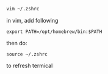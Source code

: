 
```bash
vim ~/.zshrc
```

in vim, add following 
```
export PATH=/opt/homebrew/bin:$PATH
```

then do:
```
source ~/.zshrc 
```
to refresh termical
